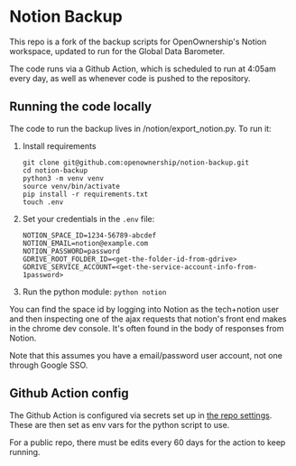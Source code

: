 # Notion Backup

This repo is a fork of the backup scripts for OpenOwnership's Notion workspace, updated to run for the Global Data Barometer. 

The code runs via a Github Action, which is scheduled to run at 4:05am every
day, as well as whenever code is pushed to the repository.

## Running the code locally

The code to run the backup lives in /notion/export_notion.py. To run it:

1. Install requirements

   ```shell
   git clone git@github.com:openownership/notion-backup.git
   cd notion-backup
   python3 -m venv venv
   source venv/bin/activate
   pip install -r requirements.txt
   touch .env
   ```

2. Set your credentials in the `.env` file:

   ```shell
   NOTION_SPACE_ID=1234-56789-abcdef
   NOTION_EMAIL=notion@example.com
   NOTION_PASSWORD=password
   GDRIVE_ROOT_FOLDER_ID=<get-the-folder-id-from-gdrive>
   GDRIVE_SERVICE_ACCOUNT=<get-the-service-account-info-from-1password>
   ```

3. Run the python module: `python notion`

You can find the space id by logging into Notion as the tech+notion user and then
inspecting one of the ajax requests that notion's front end makes in the
chrome dev console. It's often found in the body of responses from Notion.

Note that this assumes you have a email/password user account, not one through
Google SSO.

## Github Action config

The Github Action is configured via secrets set up in [the repo settings](https://github.com/openownership/notion-backup/settings/secrets).
These are then set as env vars for the python script to use.

For a public repo, there must be edits every 60 days for the action to keep running. 
